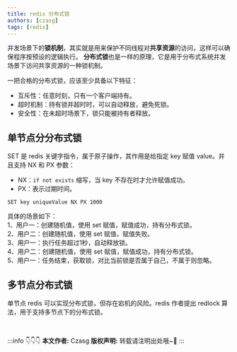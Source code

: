 ```yaml
---
title: redis 分布式锁
authors: [czasg]
tags: [redis]
---
```


<!--
https://juejin.cn/post/6936956908007850014
-->

并发场景下的**锁机制**，其实就是用来保护不同线程对**共享资源**的访问，这样可以确保程序按预设的逻辑执行。
**分布式锁**也是一样的原理，它是用于分布式系统并发场景下访问共享资源的一种锁机制。   

一把合格的分布式锁，应该至少具备以下特征：
* 互斥性：任意时刻，只有一个客户端持有。
* 超时机制：持有锁并超时时，可以自动释放，避免死锁。
* 安全性：在未超时场景下，锁只能被持有者释放。

<!--truncate-->

## 单节点分分布式锁
SET 是 redis 关键字指令，属于原子操作，其作用是给指定 key 赋值 value。并且支持 NX 和 PX 参数：
* NX：`if not exists` 缩写，当 key 不存在时才允许赋值成功。
* PX：表示过期时间。

```shell script title="核心语句"
SET key uniqueValue NX PX 1000
```
具体的场景如下：     
1、用户一：创建随机值，使用 set 赋值，赋值成功，持有分布式锁。  
2、用户二：创建随机值，使用 set 赋值，赋值失败。     
3、用户一：执行任务超过1秒，自动释放锁。    
4、用户二：创建随机值，使用 set 赋值，赋值成功，持有分布式锁。    
5、用户一：任务结束，获取锁，对比当前锁是否属于自己，不属于则忽略。    

## 多节点分布式锁
单节点 redis 可以实现分布式锁，但存在宕机的风险。redis 作者提出 redlock 算法，用于支持多节点下的分布式锁。



<br/>

:::info 👇👇👇
**本文作者:** Czasg
**版权声明:** 转载请注明出处哦~👮‍
:::
